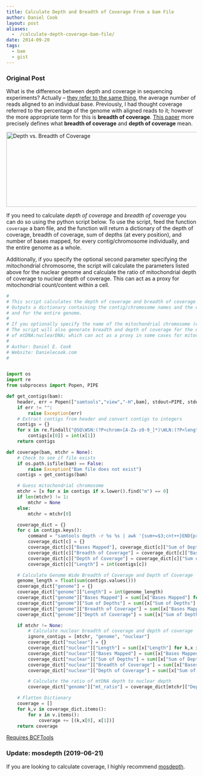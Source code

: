 ```yaml
---
title: Calculate Depth and Breadth of Coverage From a bam File
author: Daniel Cook
layout: post
aliases:
  -  /calculate-depth-coverage-bam-file/
date: 2014-09-20
tags:
  - bam
  - gist
---
```


### Original Post

What is the difference between depth and coverage in sequencing experiments? Actually &#8211; [they refer to the same thing][1], the average number of reads aligned to an individual base. Previously, I had thought coverage referred to the percentage of the genome with aligned reads to it; however the more appropriate term for this is **breadth of coverage**. [This paper][2] more precisely defines what **breadth of coverage** and **depth of coverage** mean.

<img src="/doc-1024x216.png" alt="Depth vs. Breadth of Coverage" width="940" height="198" class="aligncenter size-large wp-image-805" />

If you need to calculate *depth of coverage* and *breadth of coverage* you can do so using the python script below. To use the script, feed the function `coverage` a bam file, and the function will return a dictionary of the depth of coverage, breadth of coverage, sum of depths (at every position), and number of bases mapped, for every contig/chromosome individually, and the entire genome as a whole.

Additionally, if you specify the optional second parameter specifying the mitochondrial chromosome, the script will calculate the parameters listed above for the nuclear genome and calculate the ratio of mitochondrial depth of coverage to nuclear depth of coverage. This can act as a proxy for mitochondrial count/content within a cell.

```python
#
# This script calculates the depth of coverage and breadth of coverage for a given bam. 
# Outputs a dictionary containing the contig/chromosome names and the depth and breadth of coverage for each
# and for the entire genome.
#
# If you optionally specify the name of the mitochondrial chromosome (e.g. mtDNA, chrM, chrMT)
# The script will also generate breadth and depth of coverage for the nuclear genome AND the ratio
# of mtDNA:nuclearDNA; which can act as a proxy in some cases for mitochondrial count within an individual.
# 
# Author: Daniel E. Cook
# Website: Danielecook.com
#


import os
import re
from subprocess import Popen, PIPE

def get_contigs(bam):
    header, err = Popen(["samtools","view","-H",bam], stdout=PIPE, stderr=PIPE).communicate()
    if err != "":
        raise Exception(err)
    # Extract contigs from header and convert contigs to integers
    contigs = {}
    for x in re.findall("@SQ\WSN:(?P<chrom>[A-Za-z0-9_]*)\WLN:(?P<length>[0-9]+)", header):
        contigs[x[0]] = int(x[1])
    return contigs

def coverage(bam, mtchr = None):
    # Check to see if file exists
    if os.path.isfile(bam) == False:
        raise Exception("Bam file does not exist")
    contigs = get_contigs(bam)

    # Guess mitochondrial chromosome
    mtchr = [x for x in contigs if x.lower().find("m") == 0]
    if len(mtchr) != 1:
        mtchr = None
    else:
        mtchr = mtchr[0]

    coverage_dict = {}
    for c in contigs.keys():
        command = "samtools depth -r %s %s | awk '{sum+=$3;cnt++}END{print cnt \"\t\" sum}'" % (c, bam)
        coverage_dict[c] = {}
        coverage_dict[c]["Bases Mapped"], coverage_dict[c]["Sum of Depths"] = map(int,Popen(command, stdout=PIPE, shell = True).communicate()[0].strip().split("\t"))
        coverage_dict[c]["Breadth of Coverage"] = coverage_dict[c]["Bases Mapped"] / float(contigs[c])
        coverage_dict[c]["Depth of Coverage"] = coverage_dict[c]["Sum of Depths"] / float(contigs[c])
        coverage_dict[c]["Length"] = int(contigs[c])

    # Calculate Genome Wide Breadth of Coverage and Depth of Coverage
    genome_length = float(sum(contigs.values()))
    coverage_dict["genome"] = {}
    coverage_dict["genome"]["Length"] = int(genome_length)
    coverage_dict["genome"]["Bases Mapped"] = sum([x["Bases Mapped"] for k, x in coverage_dict.iteritems() if k != "genome"])
    coverage_dict["genome"]["Sum of Depths"] = sum([x["Sum of Depths"] for k, x in coverage_dict.iteritems() if k != "genome"])
    coverage_dict["genome"]["Breadth of Coverage"] = sum([x["Bases Mapped"] for k, x in coverage_dict.iteritems() if k != "genome"]) / float(genome_length)
    coverage_dict["genome"]["Depth of Coverage"] = sum([x["Sum of Depths"] for k, x in coverage_dict.iteritems() if k != "genome"]) / float(genome_length)

    if mtchr != None:
        # Calculate nuclear breadth of coverage and depth of coverage
        ignore_contigs = [mtchr, "genome", "nuclear"]
        coverage_dict["nuclear"] = {}
        coverage_dict["nuclear"]["Length"] = sum([x["Length"] for k,x in coverage_dict.iteritems() if k not in ignore_contigs ])
        coverage_dict["nuclear"]["Bases Mapped"] = sum([x["Bases Mapped"] for k, x in coverage_dict.iteritems() if k not in ignore_contigs])
        coverage_dict["nuclear"]["Sum of Depths"] = sum([x["Sum of Depths"] for k, x in coverage_dict.iteritems() if k not in ignore_contigs])
        coverage_dict["nuclear"]["Breadth of Coverage"] = sum([x["Bases Mapped"] for k, x in coverage_dict.iteritems() if k not in ignore_contigs]) / float(coverage_dict["nuclear"]["Length"])
        coverage_dict["nuclear"]["Depth of Coverage"] = sum([x["Sum of Depths"] for k, x in coverage_dict.iteritems() if k not in ignore_contigs]) / float(coverage_dict["nuclear"]["Length"])

        # Calculate the ratio of mtDNA depth to nuclear depth
        coverage_dict["genome"]["mt_ratio"] = coverage_dict[mtchr]["Depth of Coverage"] / float(coverage_dict["nuclear"]["Depth of Coverage"])

    # Flatten Dictionary 
    coverage = []
    for k,v in coverage_dict.items():
        for x in v.items():
            coverage += [(k,x[0], x[1])]
    return coverage
```

[Requires BCFTools][3]

### Update: mosdepth (2019-06-21)

If you are looking to calculate coverage, I highly recommend [mosdepth](http://www.github.com/brentp/mosdepth).

 [1]: https://www.biostars.org/p/6571/#6574
 [2]: http://doi.org/10.1093/bib/bbu029
 [3]: http://samtools.github.io/bcftools/